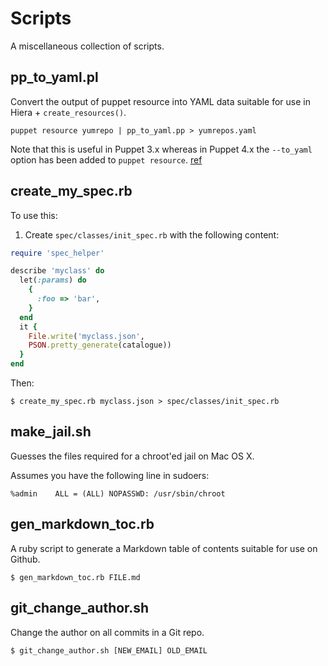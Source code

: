 # Scripts

A miscellaneous collection of scripts.

## pp_to_yaml.pl

Convert the output of puppet resource into YAML data suitable for use in Hiera + `create_resources()`.

```
puppet resource yumrepo | pp_to_yaml.pp > yumrepos.yaml
```

Note that this is useful in Puppet 3.x whereas in Puppet 4.x the `--to_yaml` option has been added to `puppet resource`. [ref](https://docs.puppet.com/puppet/latest/reference/man/resource.html)

## create_my_spec.rb

To use this:

1)  Create `spec/classes/init_spec.rb` with the following content:

```ruby
require 'spec_helper'

describe 'myclass' do
  let(:params) do
    {
      :foo => 'bar',
    }
  end
  it {
    File.write('myclass.json',
    PSON.pretty_generate(catalogue))
  }
end
```

Then:

```
$ create_my_spec.rb myclass.json > spec/classes/init_spec.rb
```

## make_jail.sh

Guesses the files required for a chroot'ed jail on Mac OS X.

Assumes you have the following line in sudoers:

~~~
%admin    ALL = (ALL) NOPASSWD: /usr/sbin/chroot
~~~

## gen_markdown_toc.rb

A ruby script to generate a Markdown table of contents suitable for use on Github.

```
$ gen_markdown_toc.rb FILE.md
```

## git_change_author.sh

Change the author on all commits in a Git repo.

```
$ git_change_author.sh [NEW_EMAIL] OLD_EMAIL
```

